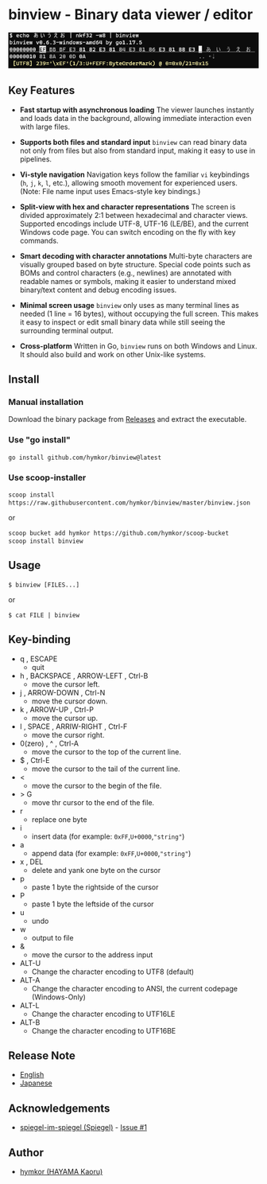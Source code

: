 binview - Binary data viewer / editor
========================

![ScreenShot](./screenshot.png)

## Key Features

* **Fast startup with asynchronous loading**
  The viewer launches instantly and loads data in the background, allowing immediate interaction even with large files.

* **Supports both files and standard input**
  `binview` can read binary data not only from files but also from standard input, making it easy to use in pipelines.

* **Vi-style navigation**
  Navigation keys follow the familiar `vi` keybindings (`h`, `j`, `k`, `l`, etc.), allowing smooth movement for experienced users.  
(Note: File name input uses Emacs-style key bindings.)

* **Split-view with hex and character representations**
  The screen is divided approximately 2:1 between hexadecimal and character views. Supported encodings include UTF-8, UTF-16 (LE/BE), and the current Windows code page. You can switch encoding on the fly with key commands.

* **Smart decoding with character annotations**
  Multi-byte characters are visually grouped based on byte structure. Special code points such as BOMs and control characters (e.g., newlines) are annotated with readable names or symbols, making it easier to understand mixed binary/text content and debug encoding issues.

* **Minimal screen usage**
  `binview` only uses as many terminal lines as needed (1 line = 16 bytes), without occupying the full screen. This makes it easy to inspect or edit small binary data while still seeing the surrounding terminal output.

* **Cross-platform**
  Written in Go, `binview` runs on both Windows and Linux. It should also build and work on other Unix-like systems.

Install
--------

### Manual installation

Download the binary package from [Releases](https://github.com/hymkor/binview/releases) and extract the executable.

### Use "go install"

```
go install github.com/hymkor/binview@latest
```

### Use scoop-installer

```
scoop install https://raw.githubusercontent.com/hymkor/binview/master/binview.json
```

or

```
scoop bucket add hymkor https://github.com/hymkor/scoop-bucket
scoop install binview
```

Usage
-----

```
$ binview [FILES...]
```

or

```
$ cat FILE | binview
```

Key-binding
-----------

* q , ESCAPE
    * quit
* h , BACKSPACE , ARROW-LEFT , Ctrl-B
    * move the cursor left.
* j , ARROW-DOWN , Ctrl-N
    * move the cursor down.
* k , ARROW-UP , Ctrl-P
    * move the cursor up.
* l , SPACE , ARRIW-RIGHT , Ctrl-F
    * move the cursor right.
* 0(zero) , ^ , Ctrl-A
    * move the cursor to the top of the current line.
* $ , Ctrl-E
    * move the cursor to the tail of the current line.
* &lt;
    * move the cursor to the begin of the file.
* &gt; G
    * move thr cursor to the end of the file.
* r
    * replace one byte
* i
    * insert data (for example: `0xFF`,`U+0000`,`"string"`)
* a
    * append data (for example: `0xFF`,`U+0000`,`"string"`)
* x , DEL
    * delete and yank one byte on the cursor
* p
    * paste 1 byte the rightside of the cursor
* P
    * paste 1 byte the leftside of the cursor
* u
    * undo
* w
    * output to file
* &amp;
    * move the cursor to the address input
* ALT-U
    * Change the character encoding to UTF8 (default)
* ALT-A
    * Change the character encoding to ANSI, the current codepage (Windows-Only)
* ALT-L
    * Change the character encoding to UTF16LE
* ALT-B
    * Change the character encoding to UTF16BE

Release Note
------------

- [English](/release_note_en.md)
- [Japanese](/release_note_ja.md)

Acknowledgements
----------------

- [spiegel-im-spiegel (Spiegel)](https://github.com/spiegel-im-spiegel) - [Issue #1](https://github.com/hymkor/binview/issues/1)

Author
------

- [hymkor (HAYAMA Kaoru)](https://github.com/hymkor)
